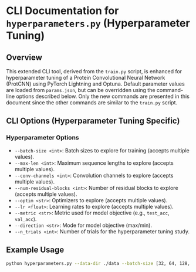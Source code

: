 # CLI Documentation for `hyperparameters.py` (Hyperparameter Tuning)

## Overview
This extended CLI tool, derived from the `train.py` script, is enhanced for hyperparameter tuning of a Protein Convolutional Neural Network (ProtCNN) using PyTorch Lightning and Optuna. Default parameter values are loaded from `params.json`, but can be overridden using the command-line options described below. Only the new commands are presented in this document since the other commands are similar to the `train.py` script.

## CLI Options (Hyperparameter Tuning Specific)

### Hyperparameter Options
- `--batch-size <int>`: Batch sizes to explore for training (accepts multiple values).
- `--max-len <int>`: Maximum sequence lengths to explore (accepts multiple values).
- `--conv-channels <int>`: Convolution channels to explore (accepts multiple values).
- `--num-residual-blocks <int>`: Number of residual blocks to explore (accepts multiple values).
- `--optim <str>`: Optimizers to explore (accepts multiple values).
- `--lr <float>`: Learning rates to explore (accepts multiple values).
- `--metric <str>`: Metric used for model objective (e.g., `test_acc`, `val_acc`).
- `--direction <str>`: Mode for model objective (max/min).
- `--n_trials <int>`: Number of trials for the hyperparameter tuning study.

## Example Usage
```bash
python hyperparameters.py --data-dir ./data --batch-size [32, 64, 128, 256] --max-epochs 20 --lr [0.0001, 0.001, 0.01]
